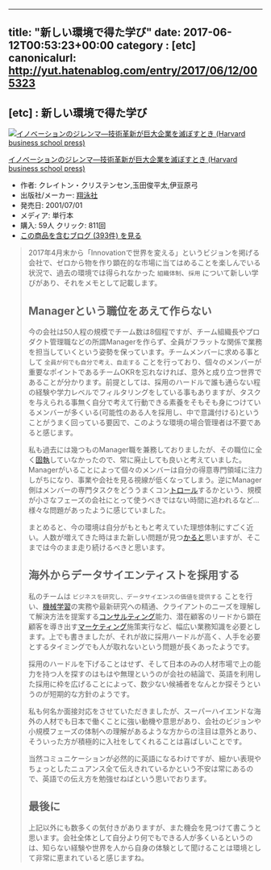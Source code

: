 
---
title: "新しい環境で得た学び"
date: 2017-06-12T00:53:23+00:00
category : [etc]
canonicalurl: http://yut.hatenablog.com/entry/2017/06/12/005323
---

## [etc] : 新しい環境で得た学び

<p><div class="amazlet-box"><a href="http://www.amazon.co.jp/exec/obidos/ASIN/4798100234/yutakikuchi-22/"><img src="https://images-fe.ssl-images-amazon.com/images/I/41-QCpHf-fL._SL160_.jpg" class="hatena-asin-detail-image" alt="イノベーションのジレンマ―技術革新が巨大企業を滅ぼすとき (Harvard business school press)" title="イノベーションのジレンマ―技術革新が巨大企業を滅ぼすとき (Harvard business school press)"></a><div class="hatena-asin-detail-info"><p class="hatena-asin-detail-title"><a href="http://www.amazon.co.jp/exec/obidos/ASIN/4798100234/yutakikuchi-22/">イノベーションのジレンマ―技術革新が巨大企業を滅ぼすとき (Harvard business school press)</a></p><ul><li><span class="hatena-asin-detail-label">作者:</span> クレイトン・クリステンセン,玉田俊平太,伊豆原弓</li><li><span class="hatena-asin-detail-label">出版社/メーカー:</span> <a class="keyword" href="http://d.hatena.ne.jp/keyword/%E6%C6%B1%CB%BC%D2">翔泳社</a></li><li><span class="hatena-asin-detail-label">発売日:</span> 2001/07/01</li><li><span class="hatena-asin-detail-label">メディア:</span> 単行本</li><li><span class="hatena-asin-detail-label">購入</span>: 59人 <span class="hatena-asin-detail-label">クリック</span>: 811回</li><li><a href="http://d.hatena.ne.jp/asin/4798100234/yutakikuchi-22" target="_blank">この商品を含むブログ (393件) を見る</a></li></ul></div><div class="hatena-asin-detail-foot"></div></div></p>

<blockquote><p>2017年4月末から「Innovationで世界を変える」というビジョンを掲げる会社で、ゼロから物を作り顕在的な市場に当てはめることを楽しんでいる状況で、過去の環境では得られなかった <code>組織体制</code>、<code>採用</code> について新しい学びがあり、それをメモとして記載します。</p>

<h2><b>Managerという職位をあえて作らない</b></h2>

<p>今の会社は50人程の規模でチーム数は8個程ですが、チーム組織長やプロダクト管理職などの所謂Managerを作らず、全員がフラットな関係で業務を担当していくという姿勢を保っています。チームメンバーに求める事として <code>全員が何でも自分で考え、自走する</code> ことを行っており、個々のメンバーが重要なポイントであるチームOKRを忘れなければ、意外と成り立つ世界であることが分かります。前提としては、採用のハードルで誰も通らない程の経験や学力レベルでフィルタリングをしている事もありますが、タスクを与えられる事無く自分で考えて行動できる素養をそもそも身につけているメンバーが多くいる(可能性のある人を採用し、中で意識付ける)ということがうまく回っている要因で、このような環境の場合管理者は不要であると感じます。</p>

<p>私も過去には幾つものManager職を兼務しておりましたが、その職位に全く<a class="keyword" href="http://d.hatena.ne.jp/keyword/%B8%C7%BC%B9">固執</a>していなかったので、常に廃止しても良いと考えていました。Managerがいることによって個々のメンバーは自分の得意専門領域に注力しがちになり、事業や会社を見る視線が低くなってしまう。逆にManager側はメンバーの専門タスクをどううまくコン<a class="keyword" href="http://d.hatena.ne.jp/keyword/%A5%C8%A5%ED%A1%BC%A5%EB">トロール</a>するかという、規模が小さなフェーズの会社にとって使うべきではない時間に追われるなど&hellip; 様々な問題があったように感じていました。</p>

<p>まとめると、今の環境は自分がもともと考えていた理想体制にすごく近い。人数が増えてきた時はまた新しい問題が見つ<a class="keyword" href="http://d.hatena.ne.jp/keyword/%A4%AB%A4%EB%A4%C8">かると</a>思いますが、そこまでは今のまま走り続けるべきと思います。</p>

<h2><b>海外からデータサイエンティストを採用する</b></h2>

<p>私のチームは <code>ビジネスを研究し、データサイエンスの価値を提供する</code> ことを行い、<a class="keyword" href="http://d.hatena.ne.jp/keyword/%B5%A1%B3%A3%B3%D8%BD%AC">機械学習</a>の実務や最新研究への精通、クライアントのニーズを理解して解決方法を提案する<a class="keyword" href="http://d.hatena.ne.jp/keyword/%A5%B3%A5%F3%A5%B5%A5%EB%A5%C6%A5%A3%A5%F3%A5%B0">コンサルティング</a>能力、潜在顧客のリードから顕在顧客を導き出す<a class="keyword" href="http://d.hatena.ne.jp/keyword/%A5%DE%A1%BC%A5%B1%A5%C6%A5%A3%A5%F3%A5%B0">マーケティング</a>施策実行など、幅広い業務知識を必要とします。上でも書きましたが、それが故に採用ハードルが高く、人手を必要とするタイミングでも人が取れないという問題が長くあったようです。</p>

<p>採用のハードルを下げることはせず、そして日本のみの人材市場で上の能力を持つ人を探すのはもはや無理というのが会社の結論で、英語を利用した採用に枠を広げることによって、数少ない候補者をなんとか探そうというのが短期的な方針のようです。</p>

<p>私も何名か面接対応をさせていただきましたが、スーパーハイエンドな海外の人材でも日本で働くことに強い動機や意思があり、会社のビジョンや小規模フェーズの体制への理解があるような方からの注目は意外とあり、そういった方が積極的に入社をしてくれることは喜ばしいことです。</p>

<p>当然コミュニケーションが必然的に英語になるわけですが、細かい表現やちょっとしたニュアンス全て伝えきれているかという不安は常にあるので、英語での伝え方を勉強せねばという思いでおります。</p>

<h2><b>最後に</b></h2>

<p>上記以外にも数多くの気付きがありますが、また機会を見つけて書こうと思います。会社全体として自分より何でもできる人が多くいるというのは、知らない経験や世界を人から自身の体験として聞けることは環境として非常に恵まれていると感じますね。</p></blockquote>


